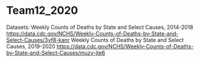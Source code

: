 # Team12_2020

Datasets: 
Weekly Counts of Deaths by State and Select Causes, 2014-2018
https://data.cdc.gov/NCHS/Weekly-Counts-of-Deaths-by-State-and-Select-Causes/3yf8-kanr
Weekly Counts of Deaths by State and Select Causes, 2019-2020
https://data.cdc.gov/NCHS/Weekly-Counts-of-Deaths-by-State-and-Select-Causes/muzy-jte6
